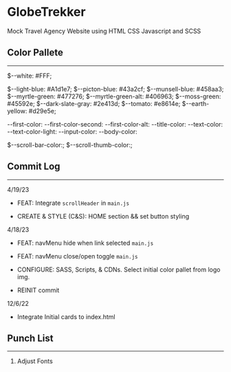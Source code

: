 # **GlobeTrekker**

Mock Travel Agency Website using HTML CSS Javascript and SCSS

## **Color Pallete**

---

$--white: #FFF;

$--light-blue: #A1d1e7;
$--picton-blue: #43a2cf;
$--munsell-blue: #458aa3;
$--myrtle-green: #477276;
$--myrtle-green-alt: #406963;
$--moss-green: #45592e;
$--dark-slate-gray: #2e413d;
$--tomato: #e8614e;
$--earth-yellow: #d29e5e;

--first-color:
--first-color-second:
--first-color-alt:
--title-color:
--text-color:
--text-color-light:
--input-color:
--body-color:

$--scroll-bar-color:;
$--scroll-thumb-color:;

## **Commit Log**

---

4/19/23

- FEAT: Integrate `scrollHeader` in `main.js`

- CREATE & STYLE (C&S): HOME section && set button styling  

4/18/23

- FEAT: navMenu hide when link selected `main.js`

- FEAT: navMenu close/open toggle `main.js`

- CONFIGURE: SASS, Scripts, & CDNs. Select initial color pallet from logo img.

- REINIT commit

12/6/22

- Integrate Initial cards to index.html

## **Punch List**

---

1. Adjust Fonts
